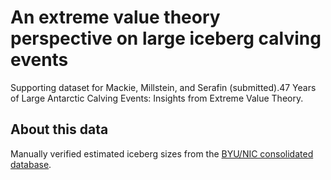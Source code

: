 # An extreme value theory perspective on large iceberg calving events

Supporting dataset for Mackie, Millstein, and Serafin (submitted).47 Years of Large Antarctic Calving Events: Insights from Extreme Value Theory.

## About this data

Manually verified estimated iceberg sizes from the [BYU/NIC consolidated database](https://www.scp.byu.edu/data/iceberg/default.html).
